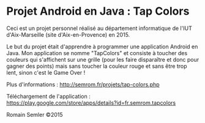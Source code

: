 Projet Android en Java : Tap Colors
==================================

Ceci est un projet personnel réalisé au département informatique de l'IUT d'Aix-Marseille (site d'Aix-en-Provence) en 2015.

Le but du projet était d'apprendre à programmer une application Android en Java. Mon application se nomme "TapColors" et consiste à toucher des couleurs qui s'affichent sur une grille (pour les faire disparaître et donc pour gagner des points) mais sans toucher la couleur rouge et sans être trop lent, sinon c'est le Game Over !

Plus d'informations : http://semrom.fr/projets/tap-colors.php

Téléchargement de l'application : 
https://play.google.com/store/apps/details?id=fr.semrom.tapcolors

Romain Semler ©2015
